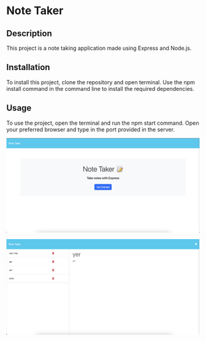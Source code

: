 # Note Taker

## Description

This project is a note taking application made using Express and Node.js.

## Installation

To install this project, clone the repository and open terminal. Use the npm install command in the command line to install the required dependencies. 

## Usage

To use the project, open the terminal and run the npm start command. Open your preferred browser and type in the port provided in the server.

![alt text](Develop/public/assets/screenshots/screenshot-one.png)

![alt text](Develop/public/assets/screenshots/screenshot-two.png)